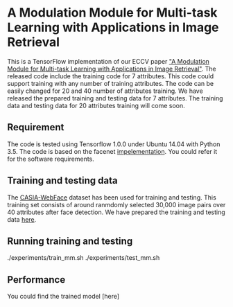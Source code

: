 # A Modulation Module for Multi-task Learning with Applications in Image Retrieval


This is a TensorFlow implementation of our ECCV paper
["A Modulation Module for Multi-task Learning with Applications in Image Retrieval"](https://arxiv.org/abs/1807.06708). 
The released code include the training code for 7 attributes. This code could support training with any number of training attributes. The code can be easily changed for 20 and 40 number of attributes training. We have released the prepared training and testing data for 7 attributes. The training data and testing data for 20 attributes training will come soon.   
## Requirement
The code is tested using Tensorflow 1.0.0 under Ubuntu 14.04 with Python 3.5. The code is based on the facenet [impelementation](https://github.com/davidsandberg/facenet). You could refer it for the software requirements.  

## Training and testing data
The [CASIA-WebFace](http://www.cbsr.ia.ac.cn/english/CASIA-WebFace-Database.html) dataset has been used for training and testing. This training set consists of around ranmdomly selected 30,000 image pairs over 40 attributes after face detection. We have prepared the training and testing data [here]().


## Running training and testing
./experiments/train_mm.sh
./experiments/test_mm.sh

## Performance
You could find the trained model [here]
